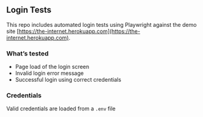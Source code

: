## Login Tests

This repo includes automated login tests using Playwright against the demo site [https://the-internet.herokuapp.com](https://the-internet.herokuapp.com).

### What’s tested
- Page load of the login screen
- Invalid login error message
- Successful login using correct credentials

### Credentials

Valid credentials are loaded from a `.env` file

